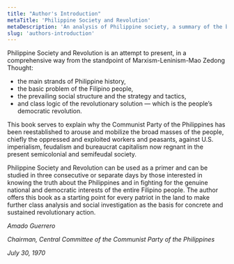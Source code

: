 ```yaml
---
title: "Author's Introduction"
metaTitle: 'Philippine Society and Revolution'
metaDescription: 'An analysis of Philippine society, a summary of the basic problems of the Filipino people, and a discussion of the solutions.'
slug: 'authors-introduction'
---
```


Philippine Society and Revolution is an attempt to present, in a comprehensive way from the standpoint of Marxism-Leninism-Mao Zedong Thought:

- the main strands of Philippine history,
- the basic problem of the Filipino people,
- the prevailing social structure and the strategy and tactics,
- and class logic of the revolutionary solution — which is the people’s democratic revolution.

This book serves to explain why the Communist Party of the Philippines has been reestablished to arouse and mobilize the broad masses of the people, chiefly the oppressed and exploited workers and peasants, against U.S. imperialism, feudalism and bureaucrat capitalism now regnant in the present semicolonial and semifeudal society.

Philippine Society and Revolution can be used as a primer and can be studied in three consecutive or separate days by those interested in knowing the truth about the Philippines and in fighting for the genuine national and democratic interests of the entire Filipino people. The author offers this book as a starting point for every patriot in the land to make further class analysis and social investigation as the basis for concrete and sustained revolutionary action.

<cite>
Amado Guerrero

Chairman, Central Committee of the Communist Party of the Philippines

July 30, 1970
</cite>
